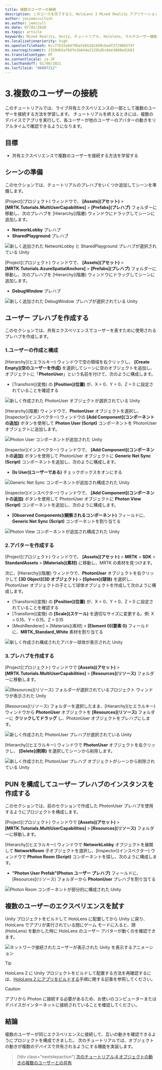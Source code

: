 ```yaml
---
title: 複数のユーザーの接続
description: このコースを完了すると、HoloLens 2 Mixed Reality アプリケーション内で複数のユーザーを接続する方法がわかります。
author: jessemcculloch
ms.author: jemccull
ms.date: 07/01/2020
ms.topic: article
keywords: Mixed Reality, Unity, チュートリアル, Hololens, マルチユーザー機能, Photon, MRTK, Mixed Reality Toolkit, UWP, Azure 空間アンカー
ms.localizationpriority: high
ms.openlocfilehash: 6cc77b32e9479bafeb53dcb99cba4f2f29865fd7
ms.sourcegitcommit: 2329db5a76dfe1b844e21291dbc8ee3888ed1b81
ms.translationtype: HT
ms.contentlocale: ja-JP
ms.lasthandoff: 01/08/2021
ms.locfileid: "98007212"
---
```

# <a name="3-connecting-multiple-users"></a>3.複数のユーザーの接続

このチュートリアルでは、ライブ共有エクスペリエンスの一部として複数のユーザーを接続する方法を学習します。 チュートリアルを終えるときには、複数のデバイスでアプリを実行して、各ユーザーが他のユーザーのアバターの動きをリアルタイムで確認できるようになります。

## <a name="objectives"></a>目標

* 共有エクスペリエンスで複数のユーザーを接続する方法を学習する

## <a name="preparing-the-scene"></a>シーンの準備

このセクションでは、チュートリアルのプレハブをいくつか追加してシーンを準備します。

[Project]\(プロジェクト\) ウィンドウで、 **[Assets]\(アセット\)**  >  **[MRTK.Tutorials.MultiUserCapabilities]**  >  **[Prefabs]\(プレハブ\)** フォルダーに移動し、次のプレハブを [Hierarchy]\(階層\) ウィンドウにドラッグしてシーンに追加します。

* **NetworkLobby** プレハブ
* **SharedPlayground** プレハブ

![新しく追加された NetworkLobby と SharedPlayground プレハブが選択されている Unity](images/mr-learning-sharing/sharing-03-section1-step1-1.png)

[Project]\(プロジェクト\) ウィンドウで、 **[Assets]\(アセット\)**  >  **[MRTK.Tutorials.AzureSpatialAnchors]**  >  **[Prefabs]\(プレハブ\)** フォルダーに移動し、次のプレハブを [Hierarchy]\(階層\) ウィンドウにドラッグしてシーンに追加します。

* **DebugWindow** プレハブ

![新しく追加された DebugWindow プレハブが選択されている Unity](images/mr-learning-sharing/sharing-03-section1-step1-2.png)

## <a name="creating-the-user-prefab"></a>ユーザー プレハブを作成する

このセクションでは、共有エクスペリエンスでユーザーを表すために使用されるプレハブを作成します。

### <a name="1-create-and-configure-the-user"></a>1.ユーザーの作成と構成

[Hierarchy]\(ヒエラルキー\) ウィンドウで空の領域を右クリックし、 **[Create Empty]\(空のユーザーを作成\)** を選択してシーンに空のオブジェクトを追加し、オブジェクトに「**PhotonUser**」という名前を付けて、次のように構成します。

* [Transform]\(変換\) の **[Position]\(位置\)** が、X = 0、Y = 0、Z = 0 に設定されていることを確認する

![新しく作成された PhotonUser オブジェクトが選択されている Unity](images/mr-learning-sharing/sharing-03-section2-step1-1.png)

[Hierarchy]\(階層\) ウィンドウで、**PhotonUser** オブジェクトを選択し、[Inspector]\(インスペクター\) ウィンドウの **[Add Component]\(コンポーネントの追加\)** ボタンを使用して **Photon User (Script)** コンポーネントを PhotonUser オブジェクトに追加します。

![Photon User コンポーネントが追加された Unity](images/mr-learning-sharing/sharing-03-section2-step1-2.png)

[Inspector]\(インスペクター\) ウィンドウで、 **[Add Component]\(コンポーネントの追加\)** ボタンを使用して PhotonUser オブジェクトに **Generic Net Sync (Script)** コンポーネントを追加し、次のように構成します。

* **[Is User]\(ユーザーである\)** チェックボックスをオンにする

![Generic Net Sync コンポーネントが追加され構成された Unity](images/mr-learning-sharing/sharing-03-section2-step1-3.png)

[Inspector]\(インスペクター\) ウィンドウで、 **[Add Component]\(コンポーネントの追加\)** ボタンを使用して PhotonUser オブジェクトに **Photon View (Script)** コンポーネントを追加し、次のように構成します。

* **[Observed Components]\(観察されるコンポーネント\)** フィールドに、**Generic Net Sync (Script)** コンポーネントを割り当てる

![Photon View コンポーネントが追加され構成された Unity](images/mr-learning-sharing/sharing-03-section2-step1-4.png)

### <a name="2-create-the-avatar"></a>2.アバターを作成する

[Project]\(プロジェクト\) ウィンドウで、 **[Assets]\(アセット\)**  > **MRTK** > **SDK** > **StandardAssets** >  **[Materials]\(素材\)** に移動し、MRTK の素材を見つけます。

次に、[Hierarchy]\(階層\) ウィンドウで、**PhotonUser** オブジェクトを右クリックして **[3D Object]\(3D オブジェクト\)**  >  **[Sphere]\(球体\)** を選択し、PhotonUser オブジェクトの子として球体オブジェクトを作成して次のように構成します。

* [Transform]\(変換\) の **[Position]\(位置\)** が、X = 0、Y = 0、Z = 0 に設定されていることを確認する
* [Transform]\(変換\) の **[Scale]\(スケール\)** を適切なサイズに変更する。例: X = 0.15、Y = 0.15、Z = 0.15
* [MeshRenderer] > [Materials]\(素材\) > **[Element 0]\(要素 0\)** フィールドに、**MRTK_Standard_White** 素材を割り当てる

![新しく作成され構成されたアバター球体が表示された Unity](images/mr-learning-sharing/sharing-03-section2-step2-1.png)

### <a name="3-create-the-prefab"></a>3.プレハブを作成する

[Project]\(プロジェクト\) ウィンドウで **[Assets]\(アセット\)**  >  **[MRTK.Tutorials.MultiUserCapabilities]**  >  **[Resources]\(リソース\)** フォルダーに移動します。

![[Resources]\(リソース\) フォルダーが選択されているプロジェクト ウィンドウが表示された Unity](images/mr-learning-sharing/sharing-03-section2-step3-1.png)

[Resources]\(リソース\) フォルダーを選択したまま、[Hierarchy]\(ヒエラルキー\) ウィンドウから **PhotonUser** オブジェクトを **[Resources]\(リソース\)** フォルダーに **クリックしてドラッグ** し、PhotonUser オブジェクトをプレハブにします。

![新しく作成された PhotonUser プレハブが選択されている Unity](images/mr-learning-sharing/sharing-03-section2-step3-2.png)

[Hierarchy]\(ヒエラルキー\) ウィンドウで **PhotonUser** オブジェクトを右クリックし、 **[Delete]\(削除\)** を選択してシーンから削除します。

![新しく作成された PhotonUser プレハブ オブジェクトがシーンから削除されている Unity](images/mr-learning-sharing/sharing-03-section2-step3-3.png)

## <a name="configuring-pun-to-instantiate-the-user-prefab"></a>PUN を構成してユーザー プレハブのインスタンスを作成する

このセクションでは、前のセクションで作成した PhotonUser プレハブを使用するようにプロジェクトを構成します。

[Project]\(プロジェクト\) ウィンドウで **[Assets]\(アセット\)**  >  **[MRTK.Tutorials.MultiUserCapabilities]**  >  **[Resources]\(リソース\)** フォルダーに移動します。

[Hierarchy]\(ヒエラルキー\) ウィンドウで **NetworkLobby** オブジェクトを展開して **NetworkRoom** 子オブジェクトを選択し、[Inspector]\(インスペクター\) ウィンドウで **Photon Room (Script)** コンポーネントを探し、次のように構成します。

* **"Photon User Prefab"(Photon ユーザー プレハブ)** フィールドに、[Resources]\(リソース\) フォルダーから **PhotonUser** プレハブを割り当てる

![Photon Room コンポーネントが部分的に構成された Unity](images/mr-learning-sharing/sharing-03-section3-step1-1.png)

## <a name="trying-the-experience-with-multiple-users"></a>複数のユーザーのエクスペリエンスを試す

Unity プロジェクトをビルドして HoloLens に配置してから Unity に戻り、HoloLens でアプリが実行されている間にゲーム モードに入ると、頭 (HoloLens) を動かした時に HoloLens のユーザー アバターが動くのを確認できます。

![ネットワーク接続されたユーザーが表示された Unity を表示するアニメーション](images/mr-learning-sharing/sharing-03-section4-step1-1.gif)

> [!TIP]
> HoloLens 2 に Unity プロジェクトをビルドして配置する方法を再確認するには、[HoloLens 2 にアプリをビルドする](mr-learning-base-02.md#building-and-deploying-to-your-hololens-2)手順に関する記事を参照してください。

> [!CAUTION]
> アプリから Photon に接続する必要があるため、お使いのコンピューターまたはデバイスがインターネットに接続されていることを確認してください。

## <a name="congratulations"></a>結論

複数のユーザーが同じエクスペリエンスに接続して、互いの動きを確認できるようにプロジェクトを構成できました。 次のチュートリアルでは、オブジェクトの動きが複数のデバイスで共有されるようにする機能を実装します。

> [!div class="nextstepaction"]
> [次のチュートリアル:4.オブジェクトの動きの複数のユーザーとの共有](mr-learning-sharing-04.md)
